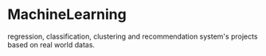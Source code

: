 # MachineLearning
regression, classification, clustering and recommendation system's projects based on real world datas.
